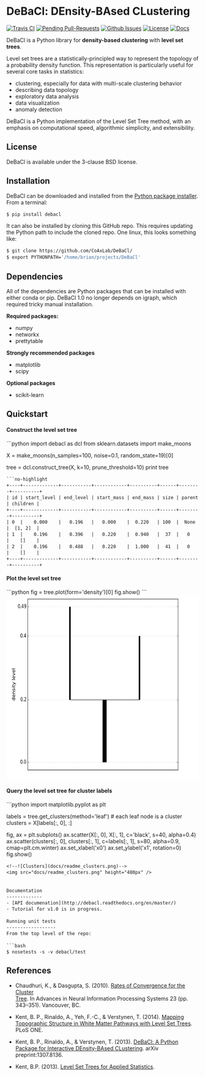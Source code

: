 DeBaCl: DEnsity-BAsed CLustering
================================
[![Travis CI](https://travis-ci.org/CoAxLab/DeBaCl.svg?branch=dev)](https://travis-ci.org/CoAxLab/DeBaCl)
[![Pending Pull-Requests](http://githubbadges.herokuapp.com/CoAxLab/DeBaCl/pulls)](https://github.com/CoAxLab/DeBaCl/pulls)
[![Github Issues](http://githubbadges.herokuapp.com/CoAxLab/DeBaCl/issues)](https://github.com/CoAxLab/DeBaCl/issues)
[![License](http://img.shields.io/:license-bsd-blue.svg)](http://opensource.org/licenses/BSD-3-Clause)
[![Docs](https://readthedocs.org/projects/debacl/badge/?version=master)](http://debacl.readthedocs.org/en/master/)

DeBaCl is a Python library for **density-based clustering** with **level set trees**.

Level set trees are a statistically-principled way to represent the topology of
a probability density function. This representation is particularly useful for
several core tasks in statistics:

  - clustering, especially for data with multi-scale clustering behavior
  - describing data topology
  - exploratory data analysis
  - data visualization
  - anomaly detection

DeBaCl is a Python implementation of the Level Set Tree method, with an
emphasis on computational speed, algorithmic simplicity, and extensibility.

License
-------
DeBaCl is available under the 3-clause BSD license.

Installation
------------
DeBaCl can be downloaded and installed from the [Python package installer](https://pypi.python.org/pypi/debacl/). From a terminal:

```bash
$ pip install debacl
```

It can also be installed by cloning this GitHub repo. This requires updating the Python path to include the cloned repo. One linux, this looks something like:

```bash
$ git clone https://github.com/CoAxLab/DeBaCl/
$ export PYTHONPATH='/home/brian/projects/DeBaCl'
```

Dependencies
------------
All of the dependencies are Python packages that can be installed with either conda or pip. DeBaCl 1.0 no longer depends on igraph, which required tricky manual installation.

**Required packages:**
  - numpy
  - networkx
  - prettytable

**Strongly recommended packages**
- matplotlib
- scipy

**Optional packages**
- scikit-learn

Quickstart
----------
<h4>Construct the level set tree</h4>
```python
import debacl as dcl
from sklearn.datasets import make_moons

X = make_moons(n_samples=100, noise=0.1, random_state=19)[0]

tree = dcl.construct_tree(X, k=10, prune_threshold=10)
print tree
```
```no-highlight
+----+-------------+-----------+------------+----------+------+--------+----------+
| id | start_level | end_level | start_mass | end_mass | size | parent | children |
+----+-------------+-----------+------------+----------+------+--------+----------+
| 0  |    0.000    |   0.196   |   0.000    |  0.220   | 100  |  None  |  [1, 2]  |
| 1  |    0.196    |   0.396   |   0.220    |  0.940   |  37  |   0    |    []    |
| 2  |    0.196    |   0.488   |   0.220    |  1.000   |  41  |   0    |    []    |
+----+-------------+-----------+------------+----------+------+--------+----------+
```

<h4>Plot the level set tree</h4>
```python
fig = tree.plot(form='density')[0]
fig.show()
```
<!--![Tree figure](docs/readme_tree.png)-->
<img src="docs/readme_tree.png" height="480px" />

<h4>Query the level set tree for cluster labels</h4>
```python
import matplotlib.pyplot as plt

labels = tree.get_clusters(method='leaf')  # each leaf node is a cluster
clusters = X[labels[:, 0], :]

fig, ax = plt.subplots()
ax.scatter(X[:, 0], X[:, 1], c='black', s=40, alpha=0.4)
ax.scatter(clusters[:, 0], clusters[:, 1], c=labels[:, 1], s=80, alpha=0.9,
           cmap=plt.cm.winter)
ax.set_xlabel('x0')
ax.set_ylabel('x1', rotation=0)
fig.show()
```
<!--![Clusters](docs/readme_clusters.png)-->
<img src="docs/readme_clusters.png" height="480px" />


Documentation
-------------
- [API documenation](http://debacl.readthedocs.org/en/master/)
- Tutorial for v1.0 is in progress.

Running unit tests
------------------
From the top level of the repo:

```bash
$ nosetests -s -v debacl/test
```

References
----------
- Chaudhuri, K., & Dasgupta, S. (2010). [Rates of Convergence for the Cluster        
  Tree](http://www.cse.ucsd.edu/sites/cse/files/cse/assets/research/theory/ChaudhuriDasgupta_2010.pdf).
  In Advances in Neural Information Processing Systems 23 (pp. 343–351). Vancouver, BC.

- Kent, B. P., Rinaldo, A., Yeh, F.-C., & Verstynen, T. (2014). [Mapping
  Topographic Structure in White Matter Pathways with Level Set 
  Trees](http://journals.plos.org/plosone/article?id=10.1371/journal.pone.0093344#pone-0093344-g009).
  PLoS ONE.

- Kent, B. P., Rinaldo, A., & Verstynen, T. (2013). [DeBaCl: A Python Package
  for Interactive DEnsity-BAsed CLustering](http://arxiv.org/abs/1307.8136).
  arXiv preprint:1307.8136.

- Kent, B.P. (2013). [Level Set Trees for Applied Statistics](http://www.scribd.com/doc/242026196/Level-Set-Trees-for-Applied-Statistics).
